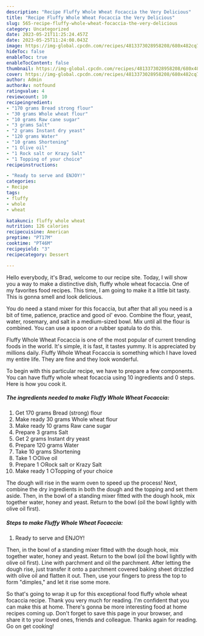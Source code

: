 ```yaml
---
description: "Recipe Fluffy Whole Wheat Focaccia the Very Delicious"
title: "Recipe Fluffy Whole Wheat Focaccia the Very Delicious"
slug: 565-recipe-fluffy-whole-wheat-focaccia-the-very-delicious
category: Uncategorized
date: 2023-05-21T11:25:24.457Z
date: 2023-05-25T11:24:08.043Z
image: https://img-global.cpcdn.com/recipes/4813373028958208/680x482cq70/fluffy-whole-wheat-focaccia-recipe-main-photo.jpg
hideToc: false
enableToc: true
enableTocContent: false
thumbnail: https://img-global.cpcdn.com/recipes/4813373028958208/680x482cq70/fluffy-whole-wheat-focaccia-recipe-main-photo.jpg
cover: https://img-global.cpcdn.com/recipes/4813373028958208/680x482cq70/fluffy-whole-wheat-focaccia-recipe-main-photo.jpg
author: Admin
authorAv: notfound
ratingvalue: 4
reviewcount: 10
recipeingredient:
- "170 grams Bread strong flour"
- "30 grams Whole wheat flour"
- "10 grams Raw cane sugar"
- "3 grams Salt"
- "2 grams Instant dry yeast"
- "120 grams Water"
- "10 grams Shortening"
- "1 Olive oil"
- "1 Rock salt or Krazy Salt"
- "1 Topping of your choice"
recipeinstructions:

- "Ready to serve and ENJOY!"
categories:
- Recipe
tags:
- fluffy
- whole
- wheat

katakunci: fluffy whole wheat 
nutrition: 126 calories
recipecuisine: American
preptime: "PT17M"
cooktime: "PT46M"
recipeyield: "3"
recipecategory: Dessert

---
```



Hello everybody, it's Brad, welcome to our recipe site. Today, I will show you a way to make a distinctive dish, fluffy whole wheat focaccia. One of my favorites food recipes. This time, I am going to make it a little bit tasty. This is gonna smell and look delicious.

You do need a stand mixer for this focaccia, but after that all you need is a bit of time, patience, practice and good ol&#39; evoo. Combine the flour, yeast, water, rosemary, and salt in a medium-sized bowl. Mix until all the flour is combined. You can use a spoon or a rubber spatula to do this.

Fluffy Whole Wheat Focaccia is one of the most popular of current trending foods in the world. It's simple, it is fast, it tastes yummy. It is appreciated by millions daily. Fluffy Whole Wheat Focaccia is something which I have loved my entire life. They are fine and they look wonderful.


To begin with this particular recipe, we have to prepare a few components. You can have fluffy whole wheat focaccia using 10 ingredients and 0 steps. Here is how you cook it.

<!--inarticleads1-->

##### The ingredients needed to make Fluffy Whole Wheat Focaccia:

1. Get 170 grams Bread (strong) flour
1. Make ready 30 grams Whole wheat flour
1. Make ready 10 grams Raw cane sugar
1. Prepare 3 grams Salt
1. Get 2 grams Instant dry yeast
1. Prepare 120 grams Water
1. Take 10 grams Shortening
1. Take 1 ○Olive oil
1. Prepare 1 ○Rock salt or Krazy Salt
1. Make ready 1 ○Topping of your choice


The dough will rise in the warm oven to speed up the process! Next, combine the dry ingredients in both the dough and the topping and set them aside. Then, in the bowl of a standing mixer fitted with the dough hook, mix together water, honey and yeast. Return to the bowl (oil the bowl lightly with olive oil first). 

<!--inarticleads2-->

##### Steps to make Fluffy Whole Wheat Focaccia:


1. Ready to serve and ENJOY!

Then, in the bowl of a standing mixer fitted with the dough hook, mix together water, honey and yeast. Return to the bowl (oil the bowl lightly with olive oil first). Line with parchment and oil the parchment. After letting the dough rise, just transfer it onto a parchment covered baking sheet drizzled with olive oil and flatten it out. Then, use your fingers to press the top to form &#34;dimples,&#34; and let it rise some more. 

So that's going to wrap it up for this exceptional food fluffy whole wheat focaccia recipe. Thank you very much for reading. I'm confident that you can make this at home. There's gonna be more interesting food at home recipes coming up. Don't forget to save this page in your browser, and share it to your loved ones, friends and colleague. Thanks again for reading. Go on get cooking!
